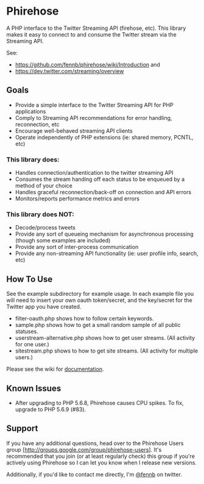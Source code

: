 # Phirehose
A PHP interface to the Twitter Streaming API (firehose, etc). This library makes it easy to connect to and consume the Twitter stream via the Streaming API.

See:
  * https://github.com/fennb/phirehose/wiki/Introduction and 
  * https://dev.twitter.com/streaming/overview

## Goals
  * Provide a simple interface to the Twitter Streaming API for PHP applications
  * Comply to Streaming API recommendations for error handling, reconnection, etc
  * Encourage well-behaved streaming API clients
  * Operate independently of PHP extensions (ie: shared memory, PCNTL, etc)

### This library does:
  * Handles connection/authentication to the twitter streaming API
  * Consumes the stream handing off each status to be enqueued by a method of your choice
  * Handles graceful reconnection/back-off on connection and API errors
  * Monitors/reports performance metrics and errors

### This library does NOT:
  * Decode/process tweets
  * Provide any sort of queueing mechanism for asynchronous processing (though some examples are included)
  * Provide any sort of inter-process communication
  * Provide any non-streaming API functionality (ie: user profile info, search, etc)

## How To Use

See the example subdirectory for example usage. In each example file you will need to insert your own oauth token/secret, and the key/secret for the Twitter app you have created.

  * filter-oauth.php shows how to follow certain keywords.
  * sample.php shows how to get a small random sample of all public statuses.
  * userstream-alternative.php shows how to get user streams. (All activity for one user.)
  * sitestream.php shows to how to get site streams. (All activity for multiple users.)

Please see the wiki for [documentation](https://github.com/fennb/phirehose/wiki/Introduction).

## Known Issues

  * After upgrading to PHP 5.6.8, Phirehose causes CPU spikes. To fix, upgrade to PHP 5.6.9 (#83).

## Support

If you have any additional questions, head over to the Phirehose Users group [http://groups.google.com/group/phirehose-users]. It's recommended that you join (or at least regularly check) this group if you're actively using Phirehose so I can let you know when I release new versions.

Additionally, if you'd like to contact me directly, I'm [@fennb](http://twitter.com/fennb) on twitter.
